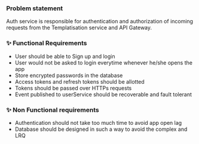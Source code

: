 ### Problem statement

Auth service is responsible for authentication and authorization of incoming requests from the Templatisation service and API Gateway.

### ✨ Functional Requirements

- User should be able to Sign up and login
- User would not be asked to login everytime whenever he/she opens the app
- Store encrypted passwords in the database
- Access tokens and refresh tokens should be allotted
- Tokens should be passed over HTTPs requests
- Event published to userService should be recoverable and fault tolerant

### ✨ Non Functional requirements

- Authentication should not take too much time to avoid app open lag
- Database should be designed in such a way to avoid the complex and LRQ

